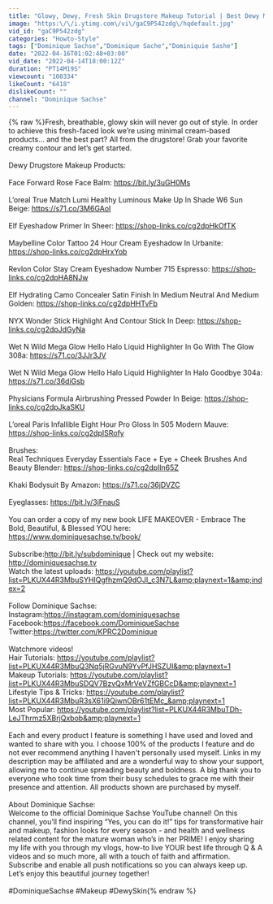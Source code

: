 ```yaml
---
title: "Glowy, Dewy, Fresh Skin Drugstore Makeup Tutorial | Best Dewy Makeup EVER | Dominique Sachse"
image: "https:\/\/i.ytimg.com\/vi\/gaC9P542zdg\/hqdefault.jpg"
vid_id: "gaC9P542zdg"
categories: "Howto-Style"
tags: ["Dominique Sachse","Dominique Sache","Dominiquie Sashe"]
date: "2022-04-16T01:02:48+03:00"
vid_date: "2022-04-14T18:00:12Z"
duration: "PT14M19S"
viewcount: "100334"
likeCount: "6418"
dislikeCount: ""
channel: "Dominique Sachse"
---
```

{% raw %}Fresh, breathable, glowy skin will never go out of style. In order to achieve this fresh-faced look we’re using minimal cream-based products… and the best part? All from the drugstore! Grab your favorite creamy contour and let’s get started. <br /><br />Dewy Drugstore Makeup Products:<br /><br />Face Forward Rose Face Balm: <a rel="nofollow" target="blank" href="https://bit.ly/3uGH0Ms">https://bit.ly/3uGH0Ms</a> <br /><br />L’oreal True Match Lumi Healthy Luminous Make Up In Shade W6 Sun Beige: <a rel="nofollow" target="blank" href="https://s71.co/3M6GAoI">https://s71.co/3M6GAoI</a> <br /><br />Elf Eyeshadow Primer In Sheer: <a rel="nofollow" target="blank" href="https://shop-links.co/cg2dpHkOfTK">https://shop-links.co/cg2dpHkOfTK</a> <br /><br />Maybelline Color Tattoo 24 Hour Cream Eyeshadow In Urbanite: <a rel="nofollow" target="blank" href="https://shop-links.co/cg2dpHrxYob">https://shop-links.co/cg2dpHrxYob</a> <br /><br />Revlon Color Stay Cream Eyeshadow Number 715 Espresso: <a rel="nofollow" target="blank" href="https://shop-links.co/cg2dpHA8NJw">https://shop-links.co/cg2dpHA8NJw</a> <br /><br />Elf Hydrating Camo Concealer Satin Finish In Medium Neutral And Medium Golden: <a rel="nofollow" target="blank" href="https://shop-links.co/cg2dpHHTvFb">https://shop-links.co/cg2dpHHTvFb</a> <br /><br />NYX Wonder Stick Highlight And Contour Stick In Deep: <a rel="nofollow" target="blank" href="https://shop-links.co/cg2dpJdGyNa">https://shop-links.co/cg2dpJdGyNa</a> <br /><br />Wet N Wild Mega Glow Hello Halo Liquid Highlighter In Go With The Glow 308a: <a rel="nofollow" target="blank" href="https://s71.co/3JJr3JV">https://s71.co/3JJr3JV</a> <br /><br />Wet N Wild Mega Glow Hello Halo Liquid Highlighter In Halo Goodbye 304a: <a rel="nofollow" target="blank" href="https://s71.co/36diGsb">https://s71.co/36diGsb</a> <br /><br />Physicians Formula Airbrushing Pressed Powder In Beige: <a rel="nofollow" target="blank" href="https://shop-links.co/cg2dpJkaSKU">https://shop-links.co/cg2dpJkaSKU</a> <br /><br />L’oreal Paris Infallible Eight Hour Pro Gloss In 505 Modern Mauve: <a rel="nofollow" target="blank" href="https://shop-links.co/cg2dpISRofy">https://shop-links.co/cg2dpISRofy</a> <br /><br />Brushes:<br />Real Techniques Everyday Essentials Face + Eye + Cheek Brushes And Beauty Blender: <a rel="nofollow" target="blank" href="https://shop-links.co/cg2dpIln65Z">https://shop-links.co/cg2dpIln65Z</a> <br /><br />Khaki Bodysuit By Amazon: <a rel="nofollow" target="blank" href="https://s71.co/36jDVZC">https://s71.co/36jDVZC</a> <br /><br />Eyeglasses: <a rel="nofollow" target="blank" href="https://bit.ly/3jFnauS">https://bit.ly/3jFnauS</a> <br /><br />You can order a copy of my new book LIFE MAKEOVER - Embrace The Bold, Beautiful, &amp; Blessed YOU here:  <a rel="nofollow" target="blank" href="https://www.dominiquesachse.tv/book/">https://www.dominiquesachse.tv/book/</a><br /><br />Subscribe:​ ​<a rel="nofollow" target="blank" href="http://bit.ly/subdominique​">http://bit.ly/subdominique​</a> | Check out my website: ​<a rel="nofollow" target="blank" href="http://dominiquesachse.tv">http://dominiquesachse.tv</a> <br />Watch the latest uploads: <a rel="nofollow" target="blank" href="https://youtube.com/playlist?list=PLKUX44R3MbuSYHIQgfhzmQ9dOJI_c3N7L&amp;playnext=1&amp;index=2">https://youtube.com/playlist?list=PLKUX44R3MbuSYHIQgfhzmQ9dOJI_c3N7L&amp;playnext=1&amp;index=2</a> <br /><br />Follow Dominique Sachse:<br />Instagram: ​<a rel="nofollow" target="blank" href="https://instagram.com/dominiquesachse">https://instagram.com/dominiquesachse</a> <br />Facebook: ​<a rel="nofollow" target="blank" href="https://facebook.com/DominiqueSachse">https://facebook.com/DominiqueSachse</a> <br />Twitter: ​<a rel="nofollow" target="blank" href="https://twitter.com/KPRC2Dominique">https://twitter.com/KPRC2Dominique</a><br /><br />Watch ​more videos!<br />Hair Tutorials: <a rel="nofollow" target="blank" href="https://youtube.com/playlist?list=PLKUX44R3MbuQ3Nq5jRGvuN9YvPfJHSZUI&amp;playnext=1">https://youtube.com/playlist?list=PLKUX44R3MbuQ3Nq5jRGvuN9YvPfJHSZUI&amp;playnext=1</a> <br />Makeup Tutorials: <a rel="nofollow" target="blank" href="https://youtube.com/playlist?list=PLKUX44R3MbuSDQV7BzvQxMrVeVZfGBCcD&amp;playnext=1">https://youtube.com/playlist?list=PLKUX44R3MbuSDQV7BzvQxMrVeVZfGBCcD&amp;playnext=1</a> <br />Lifestyle Tips &amp; Tricks: <a rel="nofollow" target="blank" href="https://youtube.com/playlist?list=PLKUX44R3MbuR3sX61i9QiwnOBr61tEMc_&amp;playnext=1">https://youtube.com/playlist?list=PLKUX44R3MbuR3sX61i9QiwnOBr61tEMc_&amp;playnext=1</a> <br />Most Popular: <a rel="nofollow" target="blank" href="https://youtube.com/playlist?list=PLKUX44R3MbuTDh-LeJThrmz5XBrjQxbob&amp;playnext=1">https://youtube.com/playlist?list=PLKUX44R3MbuTDh-LeJThrmz5XBrjQxbob&amp;playnext=1</a><br /><br />Each and every product I feature is something I have used and loved and wanted to share with you. I choose 100% of the products I feature and do not ever recommend anything I haven't personally used myself. Links in my description may be affiliated and are a wonderful way to show your support, allowing me to continue spreading beauty and boldness. A big thank you to everyone who took time from their busy schedules to grace me with their presence and attention. All products shown are purchased by myself.<br /><br />About Dominique Sachse:<br />Welcome to the official Dominique Sachse YouTube channel! On this channel, you’ll find inspiring “Yes, you can do it!” tips for transformative hair and makeup, fashion looks for every season - and health and wellness related content for the mature woman who’s in her PRIME!  I enjoy sharing my life with you through my vlogs, how-to live YOUR best life through Q &amp; A videos and so much more, all with a touch of faith and affirmation. Subscribe and enable all push notifications so you can always keep up. Let’s enjoy this beautiful journey together! <br /><br />#DominiqueSachse #Makeup #DewySkin{% endraw %}

